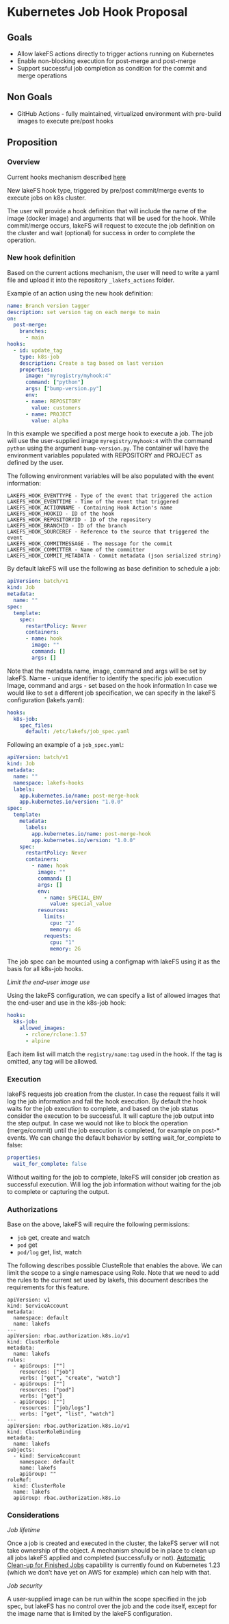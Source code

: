 # Kubernetes Job Hook Proposal

## Goals

- Allow lakeFS actions directly to trigger actions running on Kubernetes
- Enable non-blocking execution for post-merge and post-merge
- Support successful job completion as condition for the commit and merge operations


## Non Goals

- GitHub Actions - fully maintained, virtualized environment with pre-build images to execute pre/post hooks


## Proposition


### Overview

Current hooks mechanism described [here](https://docs.lakefs.io/setup/hooks.html)

New lakeFS hook type, triggered by pre/post commit/merge events to execute jobs on k8s cluster.

The user will provide a hook definition that will include the name of the image (docker image) and arguments that will be used for the hook.
While commit/merge occurs, lakeFS will request to execute the job definition on the cluster and wait (optional) for success in order to complete the operation.


### New hook definition

Based on the current actions mechanism, the user will need to write a yaml file and upload it into the repository `_lakefs_actions` folder.

Example of an action using the new hook definition:

```yaml
name: Branch version tagger
description: set version tag on each merge to main
on:
  post-merge:
    branches:
      - main
hooks:
  - id: update_tag
    type: k8s-job
    description: Create a tag based on last version
    properties:
      image: "myregistry/myhook:4"
      command: ["python"]
      args: ["bump-version.py"]
      env:
      - name: REPOSITORY
        value: customers
      - name: PROJECT
        value: alpha
```

In this example we specified a post merge hook to execute a job. The job will use the user-supplied image `myregistry/myhook:4` with the command `python` using the argument `bump-version.py`.
The container will have the environment variables populated with REPOSITORY and PROJECT as defined by the user.

The following environment variables will be also populated with the event information:

```
LAKEFS_HOOK_EVENTTYPE - Type of the event that triggered the action
LAKEFS_HOOK_EVENTTIME - Time of the event that triggered
LAKEFS_HOOK_ACTIONNAME - Containing Hook Action's name
LAKEFS_HOOK_HOOKID - ID of the hook
LAKEFS_HOOK_REPOSITORYID - ID of the repository
LAKEFS_HOOK_BRANCHID - ID of the branch
LAKEFS_HOOK_SOURCEREF - Reference to the source that triggered the event
LAKEFS_HOOK_COMMITMESSAGE - The message for the commit
LAKEFS_HOOK_COMMITTER - Name of the committer
LAKEFS_HOOK_COMMIT_METADATA - Commit metadata (json serialized string)
```

By default lakeFS will use the following as base definition to schedule a job:

```yaml
apiVersion: batch/v1
kind: Job
metadata:
  name: ""
spec:
  template:
    spec:
      restartPolicy: Never
      containers:
      - name: hook
        image: ""
        command: []
        args: []
```

Note that the metadata.name, image, command and args will be set by lakeFS.
Name - unique identifier to identify the specific job execution
Image, command and args - set based on the hook information
In case we would like to set a different job specification, we can specify in the lakeFS configuration (lakefs.yaml):

```yaml
hooks:
  k8s-job:
    spec_files:
      default: /etc/lakefs/job_spec.yaml
```

Following an example of a `job_spec.yaml`:

```yaml
apiVersion: batch/v1
kind: Job
metadata:
  name: ""
  namespace: lakefs-hooks
  labels:
    app.kubernetes.io/name: post-merge-hook
    app.kubernetes.io/version: "1.0.0"
spec:
  template:
    metadata:
      labels:
        app.kubernetes.io/name: post-merge-hook
        app.kubernetes.io/version: "1.0.0"
    spec:
      restartPolicy: Never
      containers:
        - name: hook
          image: ""
          command: []
          args: []
          env:
            - name: SPECIAL_ENV
              value: special_value
          resources:
            limits:
              cpu: "2"
              memory: 4G
            requests:
              cpu: "1"
              memory: 2G
```

The job spec can be mounted using a configmap with lakeFS using it as the basis for all k8s-job hooks.


*Limit the end-user image use*

Using the lakeFS configuration, we can specify a list of allowed images that the end-user and use in the k8s-job hook:

```yaml
hooks:
  k8s-job:
    allowed_images:
      - rclone/rclone:1.57
      - alpine
```

Each item list will match the `registry/name:tag` used in the hook.
If the tag is omitted, any tag will be allowed.


### Execution

lakeFS requests job creation from the cluster.  In case the request fails it will log the job information and fail the hook execution.
By default the hook waits for the job execution to complete, and based on the job status consider the execution to be successful.
It will capture the job output into the step output.
In case we would not like to block the operation (merge/commit) until the job execution is completed, for example on post-* events. We can change the default behavior by setting wait_for_complete to false:

```yaml
properties:
  wait_for_complete: false
```

Without waiting for the job to complete, lakeFS will consider job creation as successful execution. Will log the job information without waiting for the job to complete or capturing the output.

### Authorizations

Base on the above, lakeFS will require the following permissions:

- `job` get, create and watch
- `pod` get
- `pod/log` get, list, watch

The following describes possible ClusteRole that enables the above. We can limit the scope to a single namespace using Role.
Note that we need to add the rules to the current set used by lakefs, this document describes the requirements for this feature.

```
apiVersion: v1
kind: ServiceAccount
metadata:
  namespace: default
  name: lakefs
---
apiVersion: rbac.authorization.k8s.io/v1
kind: ClusterRole
metadata:
  name: lakefs
rules:
  - apiGroups: [""]
    resources: ["job"]
    verbs: ["get", "create", "watch"]
  - apiGroups: [""]
    resources: ["pod"]
    verbs: ["get"]
  - apiGroups: [""]
    resources: ["job/logs"]
    verbs: ["get", "list", "watch"]
---
apiVersion: rbac.authorization.k8s.io/v1
kind: ClusterRoleBinding
metadata:
  name: lakefs
subjects:
  - kind: ServiceAccount
    namespace: default
    name: lakefs
    apiGroup: ""
roleRef:
  kind: ClusterRole
  name: lakefs
  apiGroup: rbac.authorization.k8s.io
```


### Considerations

*Job lifetime*

Once a job is created and executed in the cluster, the lakeFS server will not take ownership of the object. A mechanism should be in place to clean up all jobs lakeFS applied and completed (successfully or not).
[Automatic Clean-up for Finished Jobs](https://kubernetes.io/docs/concepts/workloads/controllers/ttlafterfinished/) capability is currently found on Kubernetes 1.23 (which we don’t have yet on AWS for example) which can help with that.

*Job security*

A user-supplied image can be run within the scope specified in the job spec, but lakeFS has no control over the job and the code itself, except for the image name that is limited by the lakeFS configuration.


